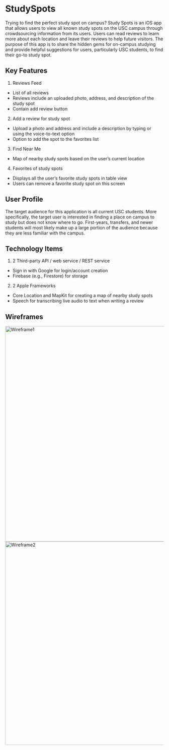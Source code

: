 # StudySpots

Trying to find the perfect study spot on campus? Study Spots is an iOS app that allows users to view all known study spots on the USC campus through crowdsourcing information from its users. Users can read reviews to learn more about each location and leave their reviews to help future visitors. The purpose of this app is to share the hidden gems for on-campus studying and provide helpful suggestions for users, particularly USC students, to find their go-to study spot.

## Key Features
1. Reviews Feed
- List of all reviews
- Reviews include an uploaded photo, address, and description of the study spot
- Contain add review button
2. Add a review for study spot
- Upload a photo and address and include a description by typing or using the voice-to-text option 
- Option to add the spot to the favorites list
3. Find Near Me
- Map of nearby study spots based on the user’s current location
4. Favorites of study spots 
- Displays all the user’s favorite study spots in table view
- Users can remove a favorite study spot on this screen

## User Profile 
The target audience for this application is all current USC students. More specifically, the target user is interested in finding a place on campus to study but does not know where to go. First-years, transfers, and newer students will most likely make up a large portion of the audience because they are less familiar with the campus.

## Technology Items
1. 2 Third-party API / web service / REST service
- Sign in with Google for login/account creation
- Firebase (e.g., Firestore) for storage
2. 2 Apple Frameworks
- Core Location and MapKit for creating a map of nearby study spots
- Speech for transcribing live audio to text when writing a review

## Wireframes
<img width="683" alt="Wireframe1" src="https://github.com/karen-ly/StudySpots/assets/63894534/606daa88-d40d-4d20-a5ad-505a56343375">
<img width="645" alt="Wireframe2" src="https://github.com/karen-ly/StudySpots/assets/63894534/741098a5-e2d6-4c11-b5de-ae7bbb75040b">

